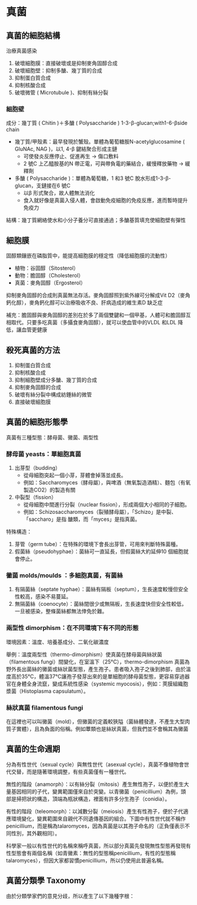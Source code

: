 # 真菌

## 真菌的細胞結構

治療真菌感染
1. 破壞細胞膜：直接破壞或是抑制麥角固醇合成
2. 破壞細胞壁：抑制多醣、幾丁質的合成
3. 抑制蛋白質合成
4. 抑制核酸合成
5. 破壞微管 ( Microtubule )、抑制有絲分裂

### 細胞壁

成分：幾丁質 ( Chitin )＋多醣 ( Polysaccharide ) 1-3-β-glucan;with1-6-βside chain

- 幾丁質/甲殼素：最早發現於蟹殼。單體為葡萄糖胺N-acetylglucosamine ( GluNAc, NAG )，以1, 4-β 鍵結聚合形成主鏈
  - 可使發炎反應停止、促進再生 → 傷口敷料
  - 2 號C 上乙醯胺基的N 帶正電，可與帶負電的藥結合，緩慢釋放藥物 → 緩釋劑
- 多醣 ( Polysaccharide )：單體為葡萄糖，1 和3 號C 脫水形成1-3-β-glucan，支鏈接在6 號C
  - 以β 形式聚合，故人體無法消化
  - 食入就好像是真菌入侵人體，會啟動免疫細胞的免疫反應，進而暫時提升免疫力

結構：幾丁質網絡使水和小分子養分可直接通過；多醣基質填充使細胞壁有彈性

## 細胞膜

固醇類鑲嵌在磷脂質中，能提高細胞膜的穩定性（降低細胞膜的流動性）

- 植物：谷固醇（Sitosterol）
- 動物：膽固醇（Cholesterol）
- 真菌：麥角固醇（Ergosterol）

抑制麥角固醇的合成則真菌無法存活。麥角固醇照到紫外線可分解成Vit D2（麥角鈣化醇），麥角鈣化醇可以治療吸收不良、肝病造成的維生素D 缺乏症

補充：膽固醇與麥角固醇的差別在於多了兩個雙鍵和一個甲基，人體可和膽固醇互相取代。只要多吃真菌（多攝食麥角固醇），就可以使血管中的VLDL 和LDL 降低，讓血管更健康

## 殺死真菌的方法

1. 抑制蛋白質合成
2. 抑制核酸合成
3. 抑制細胞壁成分多醣、幾丁質的合成
4. 抑制麥角固醇的合成
5. 破壞有絲分裂中構成紡錘絲的微管
6. 直接破壞細胞膜

## 真菌的細胞形態學

真菌有三種型態：酵母菌、黴菌、兩型性

### 酵母菌 yeasts：單細胞真菌

1. 出芽型（budding）
   - 從母細胞突起一個小芽，芽體會掉落並成長。 
   - 例如：Saccharomyces（酵母屬），與啤酒（無氧製造酒精）、麵包（有氧製造CO2）的製造有關
2. 中裂型（fission）
   - 從母細胞中間進行分裂（nuclear fission），形成兩個大小相同的子細胞。 
   - 例如：Schizosaccharomyces（裂殖酵母屬），「Schizo」是中裂、「saccharo」是指 醣類，而「myces」是指真菌。

特殊構造：
1. 芽管（germ tube）：在特殊的環境下會長出芽管，可用來判斷特殊菌種。
2. 假菌絲（pseudohyphae）：菌絲可一直延長，但假菌絲大約延伸10 個細胞就會停止。

### 黴菌 molds/moulds ：多細胞真菌，有菌絲

1. 有隔菌絲（septate hyphae）：菌絲有隔板（septum），生長速度較慢但安全性較高，感染不易蔓延。
2. 無隔菌絲（coenocyte）：菌絲間很少或無隔板，生長速度快但安全性較低，一旦被感染，整條菌絲都無法倖免於難。

### 兩型性 dimorphism：在不同環境下有不同的形態

環境因素：溫度、培養基成分、二氧化碳濃度 

舉例：溫度兩型性（thermo-dimorphism）使真菌在酵母菌與絲狀菌（filamentous fungi）間變化，在室溫下（25°C），thermo-dimorphism 真菌為野外長出菌絲的黴菌或絲狀菌型態，產生孢子。患者吸入孢子之後到肺部，由於溫度高於35°C，體溫37°C讓孢子發芽出來的是單細胞的酵母菌型態，更容易穿過器官在身體全身流竄，變成系統性感染（systemic myocosis），例如：莢膜組織胞漿菌（Histoplasma capsulatum）。

### 絲狀真菌 filamentous fungi

在這裡也可以叫黴菌（mold），但黴菌的定義較狹隘（菌絲體發達，不產生大型肉質子實體），且為負面的俗稱。例如蕈類也是絲狀真菌，但我們並不會稱其為黴菌

## 真菌的生命週期

分為有性世代（sexual cycle）與無性世代（asexual cycle），真菌不像植物會世代交替，而是隨著環境調整，有些真菌僅有一種世代。

無性的階段（anamorph）：以有絲分裂（mitosis）產生無性孢子，以便於產生大量基因相同的子代，變異範圍僅來自於突變。以青黴菌（penicillium）為例，頭部是掃把狀的構造，頂端為瓶狀構造，裡面有許多分生孢子（conidia）。 

有性的階段（teleomorph）：以減數分裂（meiosis）產生有性孢子，便於子代適應環境變化，變異範圍來自親代不同遺傳基因的組合。下圖中有性世代就不稱作penicillium，而是稱為talaromyces，因為真菌是以其孢子命名的（正負僅表示不同性別，其外觀相同）。 

科學家一般以有性世代的名稱來稱呼真菌，所以部分真菌先發現無性型態再發現有性型態會有兩個名稱（如青黴素：無性的型態稱penicillium，有性的型態稱talaromyces），但因大家都習慣penicillium，所以仍使用此普遍名稱。

## 真菌分類學 Taxonomy

由於分類學家們的意見分歧，所以產生了以下幾種字根：